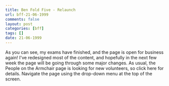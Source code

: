 ```yaml
---
title: Ben Fold Five - Relaunch
url: bff-21-06-1999
comments: false
layout: post
categories: [bff]
tags: []
date: 21-06-1999
---
```

As you can see, my exams have finished, and the page is open for business again! I've redesigned most of the content, and hopefully in the next few week the page will be going through some major changes. As usual, the People on the Armchair page is looking for new volunteers, so click here for details. Navigate the page using the drop-down menu at the top of the screen.